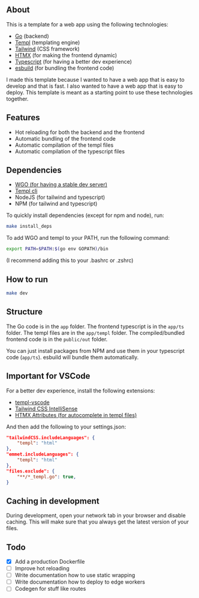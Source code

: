 ## About
This is a template for a web app using the following technologies:
- [Go](https://golang.org/) (backend)
- [Templ](https://templ.guide/) (templating engine)
- [Tailwind](https://tailwindcss.com/) (CSS framework)
- [HTMX](https://htmx.org/) (for making the frontend dynamic)
- [Typescript](https://www.typescriptlang.org/) (for having a better dev experience)
- [esbuild](https://esbuild.github.io/) (for bundling the frontend code)

I made this template because I wanted to have a web app that is easy to develop and that is fast. I also wanted to have a web app that is easy to deploy. This template is meant as a starting point to use these technologies together.

## Features
- Hot reloading for both the backend and the frontend
- Automatic bundling of the frontend code
- Automatic compilation of the templ files
- Automatic compilation of the typescript files

## Dependencies
- [WGO (for having a stable dev server)](https://github.com/bokwoon95/wgo)
- [Templ cli](github.com/a-h/templ/cmd/templ@latest)
- NodeJS (for tailwind and typescript)
- NPM (for tailwind and typescript)

To quickly install dependencies (except for npm and node), run:
```bash
make install_deps
```

To add WGO and templ to your PATH, run the following command:
```bash
export PATH=$PATH:$(go env GOPATH)/bin
```
(I recommend adding this to your .bashrc or .zshrc)

## How to run
```bash
make dev
```

## Structure
The Go code is in the `app` folder. The frontend typescript is in the `app/ts` folder. The templ files are in the `app/templ` folder. The compiled/bundled frontend code is in the `public/out` folder.

You can just install packages from NPM and use them in your typescript code (`app/ts`). esbuild will bundle them automatically.

## Important for VSCode
For a better dev experience, install the following extensions:
- [templ-vscode](https://marketplace.visualstudio.com/items?itemName=a-h.templ)
- [Tailwind CSS IntelliSense](https://marketplace.visualstudio.com/items?itemName=bradlc.vscode-tailwindcss)
- [HTMX Attributes (for autocomplete in templ files)](https://marketplace.visualstudio.com/items?itemName=CraigRBroughton.htmx-attributes)

And then add the following to your settings.json:
```json
"tailwindCSS.includeLanguages": {
    "templ": "html"
},
"emmet.includeLanguages": {
    "templ": "html"
},
"files.exclude": {
    "**/*_templ.go": true,
}
```

## Caching in development
During development, open your network tab in your browser and disable caching. This will make sure that you always get the latest version of your files.

## Todo
- [x] Add a production Dockerfile
- [ ] Improve hot reloading
- [ ] Write documentation how to use static wrapping
- [ ] Write documentation how to deploy to edge workers
- [ ] Codegen for stuff like routes
